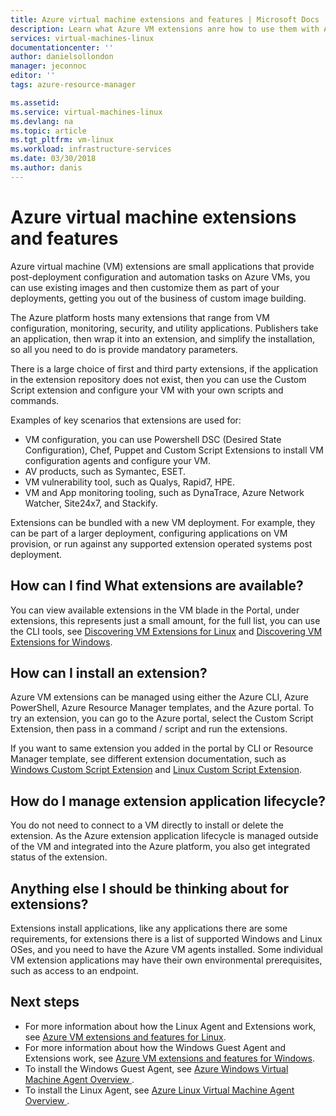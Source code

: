 ```yaml
---
title: Azure virtual machine extensions and features | Microsoft Docs
description: Learn what Azure VM extensions anre how to use them with Azure virtual machines
services: virtual-machines-linux
documentationcenter: ''
author: danielsollondon
manager: jeconnoc
editor: ''
tags: azure-resource-manager

ms.assetid:
ms.service: virtual-machines-linux
ms.devlang: na
ms.topic: article
ms.tgt_pltfrm: vm-linux
ms.workload: infrastructure-services
ms.date: 03/30/2018
ms.author: danis
---
```


# Azure virtual machine extensions and features
Azure virtual machine (VM) extensions are small applications that provide post-deployment configuration and automation tasks on Azure VMs, you can use existing images and then customize them as part of your deployments, getting you out of the business of custom image building.

The Azure platform hosts many extensions that range from VM configuration, monitoring, security, and utility applications. Publishers take an application, then wrap it into an extension, and simplify the installation, so all you need to do is provide mandatory parameters. 

 There is a large choice of first and third party extensions, if the application in the extension repository does not exist, then you can use the Custom Script extension and configure your VM with your own scripts and commands.

Examples of key scenarios that extensions are used for:
* VM configuration, you can use Powershell DSC (Desired State Configuration), Chef, Puppet and Custom Script Extensions to install VM configuration agents and configure your VM. 
* AV products, such as Symantec, ESET.
* VM vulnerability tool, such as Qualys, Rapid7, HPE.
* VM and App monitoring tooling, such as DynaTrace, Azure Network Watcher, Site24x7, and Stackify.

Extensions can be bundled with a new VM deployment. For example, they can be part of a larger deployment, configuring applications on VM provision, or run against any supported extension operated systems post deployment.

## How can I find What extensions are available?
You can view available extensions in the VM blade in the Portal, under extensions, this represents just a small amount, for the full list, you can use the CLI tools, see [Discovering VM Extensions for Linux](features-linux.md) and [Discovering VM Extensions for Windows](features-windows.md).

## How can I install an extension?
Azure VM extensions can be managed using either the Azure CLI, Azure PowerShell, Azure Resource Manager templates, and the Azure portal. To try an extension, you can go to the Azure portal, select the Custom Script Extension, then pass in a command / script and run the extensions.

If you want to same extension you added in the portal by CLI or Resource Manager template, see different extension documentation, such as [Windows Custom Script Extension](custom-script-windows.md) and [Linux Custom Script Extension](custom-script-linux.md).

## How do I manage extension application lifecycle?
You do not need to connect to a VM directly to install or delete the extension. As the Azure extension application lifecycle is managed outside of the VM and integrated into the Azure platform, you also get integrated status of the extension.

## Anything else I should be thinking about for extensions?
Extensions install applications, like any applications there are some requirements, for extensions there is a list of supported Windows and Linux OSes, and you need to have the Azure VM agents installed. Some individual VM extension applications may have their own environmental prerequisites, such as access to an endpoint.

## Next steps
* For more information about how the Linux Agent and Extensions work, see [Azure VM extensions and features for Linux](features-linux.md).
* For more information about how the Windows Guest Agent and Extensions work, see [Azure VM extensions and features for Windows](features-windows.md).  
* To install the Windows Guest Agent, see [Azure Windows Virtual Machine Agent Overview ](agent-windows.md).  
* To install the Linux Agent, see [Azure Linux Virtual Machine Agent Overview ](agent-linux.md).  

